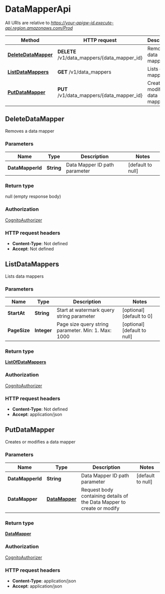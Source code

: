# DataMapperApi

All URIs are relative to *https://your-apigw-id.execute-api.region.amazonaws.com/Prod*

Method | HTTP request | Description
------------- | ------------- | -------------
[**DeleteDataMapper**](DataMapperApi.md#deletedatamapper) | **DELETE** /v1/data_mappers/{data_mapper_id} | Removes a data mapper
[**ListDataMappers**](DataMapperApi.md#listdatamappers) | **GET** /v1/data_mappers | Lists data mappers
[**PutDataMapper**](DataMapperApi.md#putdatamapper) | **PUT** /v1/data_mappers/{data_mapper_id} | Creates or modifies a data mapper


<a name="deletedatamapper"></a>
## **DeleteDataMapper**

Removes a data mapper

### Parameters

Name | Type | Description  | Notes
------------- | ------------- | ------------- | -------------
 **DataMapperId** | **String**| Data Mapper ID path parameter | [default to null]

### Return type

null (empty response body)

### Authorization

[CognitoAuthorizer](../README.md#CognitoAuthorizer)

### HTTP request headers

- **Content-Type**: Not defined
- **Accept**: Not defined

<a name="listdatamappers"></a>
## **ListDataMappers**

Lists data mappers

### Parameters

Name | Type | Description  | Notes
------------- | ------------- | ------------- | -------------
 **StartAt** | **String**| Start at watermark query string parameter | [optional] [default to 0]
 **PageSize** | **Integer**| Page size query string parameter. Min: 1. Max: 1000 | [optional] [default to null]

### Return type

[**ListOfDataMappers**](../Models/ListOfDataMappers.md)

### Authorization

[CognitoAuthorizer](../README.md#CognitoAuthorizer)

### HTTP request headers

- **Content-Type**: Not defined
- **Accept**: application/json

<a name="putdatamapper"></a>
## **PutDataMapper**

Creates or modifies a data mapper

### Parameters

Name | Type | Description  | Notes
------------- | ------------- | ------------- | -------------
 **DataMapperId** | **String**| Data Mapper ID path parameter | [default to null]
 **DataMapper** | [**DataMapper**](../Models/DataMapper.md)| Request body containing details of the Data Mapper to create or modify |

### Return type

[**DataMapper**](../Models/DataMapper.md)

### Authorization

[CognitoAuthorizer](../README.md#CognitoAuthorizer)

### HTTP request headers

- **Content-Type**: application/json
- **Accept**: application/json

